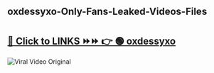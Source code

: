 
 ## oxdessyxo-Only-Fans-Leaked-Videos-Files

# <h2><a href="https://mediaupload.pro?oxdessyxo">🔗 Click to LINKS ⏩⏩ 👉 🟢 oxdessyxo </a></h2>

<a href="https://mediaupload.pro?oxdessyxo" rel="nofollow" data-target="animated-image.originalLink"><img src="https://i.ibb.co.com/xMMVF88/686577567.gif" alt="Viral Video Original" style="max-width: 100%; display: inline-block;" data-target="animated-image.originalImage"></a>